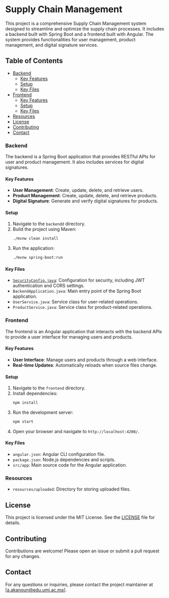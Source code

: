 # Supply Chain Management

This project is a comprehensive Supply Chain Management system designed to streamline and optimize the supply chain processes. It includes a backend built with Spring Boot and a frontend built with Angular. The system provides functionalities for user management, product management, and digital signature services.

## Table of Contents

- [Backend](#backend)
  - [Key Features](#key-features)
  - [Setup](#setup)
  - [Key Files](#key-files)
- [Frontend](#frontend)
  - [Key Features](#key-features-1)
  - [Setup](#setup-1)
  - [Key Files](#key-files-1)
- [Resources](#resources)
- [License](#license)
- [Contributing](#contributing)
- [Contact](#contact)

### Backend

The backend is a Spring Boot application that provides RESTful APIs for user and product management. It also includes services for digital signatures.

#### Key Features

- **User Management**: Create, update, delete, and retrieve users.
- **Product Management**: Create, update, delete, and retrieve products.
- **Digital Signature**: Generate and verify digital signatures for products.

#### Setup

1. Navigate to the `backendd` directory.
2. Build the project using Maven:
    ```sh
    ./mvnw clean install
    ```
3. Run the application:
    ```sh
    ./mvnw spring-boot:run
    ```

#### Key Files

- [`SecurityConfig.java`](../../../e:/paid_project/hashing/backendd/src/main/java/com/hashing/backend/config/SecurityConfig.java): Configuration for security, including JWT authentication and CORS settings.
- `BackendApplication.java`: Main entry point of the Spring Boot application.
- `UserService.java`: Service class for user-related operations.
- `ProductService.java`: Service class for product-related operations.

### Frontend

The frontend is an Angular application that interacts with the backend APIs to provide a user interface for managing users and products.

#### Key Features

- **User Interface**: Manage users and products through a web interface.
- **Real-time Updates**: Automatically reloads when source files change.

#### Setup

1. Navigate to the `frontend` directory.
2. Install dependencies:
    ```sh
    npm install
    ```
3. Run the development server:
    ```sh
    npm start
    ```
4. Open your browser and navigate to `http://localhost:4200/`.

#### Key Files

- `angular.json`: Angular CLI configuration file.
- `package.json`: Node.js dependencies and scripts.
- `src/app`: Main source code for the Angular application.

### Resources

- `resources/uploaded`: Directory for storing uploaded files.

## License

This project is licensed under the MIT License. See the [LICENSE](LICENSE) file for details.

## Contributing

Contributions are welcome! Please open an issue or submit a pull request for any changes.

## Contact

For any questions or inquiries, please contact the project maintainer at [a.akanoun@edu.umi.ac.ma].